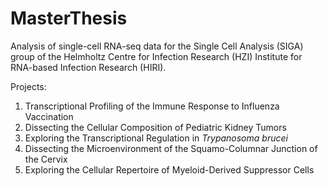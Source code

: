 # MasterThesis

Analysis of single-cell RNA-seq data for the Single Cell Analysis (SIGA) group of the Helmholtz Centre for Infection Research (HZI) Institute for RNA-based Infection Research (HIRI). 

Projects:
1. Transcriptional Profiling of the Immune Response to Influenza Vaccination
2. Dissecting the Cellular Composition of Pediatric Kidney Tumors
3. Exploring the Transcriptional Regulation in *Trypanosoma brucei*
4. Dissecting the Microenvironment of the Squamo-Columnar Junction of the Cervix
5. Exploring the Cellular Repertoire of Myeloid-Derived Suppressor Cells
